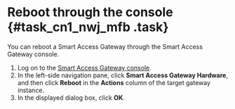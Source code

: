 # Reboot through the console {#task_cn1_nwj_mfb .task}

You can reboot a Smart Access Gateway through the Smart Access Gateway console.

1.  Log on to the [Smart Access Gateway console](https://smartag.console.aliyun.com/).
2.  In the left-side navigation pane, click **Smart Access Gateway Hardware**, and then click **Reboot** in the **Actions** column of the target gateway instance.
3.  In the displayed dialog box, click **OK**.

